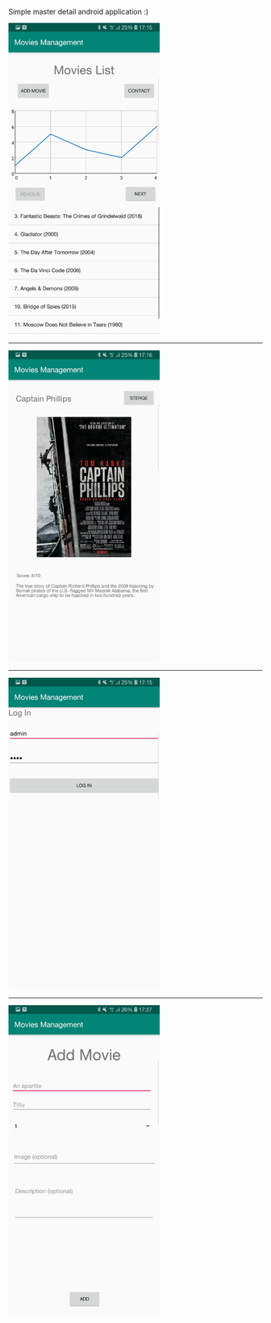 Simple master detail android application :)

<img src="https://raw.githubusercontent.com/antalalexandru/MasterDetail2/master/screenshots/Screenshot_20190116-171554.jpg" width="300px">
<hr>
<img src="https://raw.githubusercontent.com/antalalexandru/MasterDetail2/master/screenshots/Screenshot_20190116-171630.jpg" width="300px">
<hr>
<img src="https://raw.githubusercontent.com/antalalexandru/MasterDetail2/master/screenshots/Screenshot_20190116-171548.jpg" width="300px">
<hr>
<img src="https://raw.githubusercontent.com/antalalexandru/MasterDetail2/master/screenshots/Screenshot_20190116-172750.jpg" width="300px">

